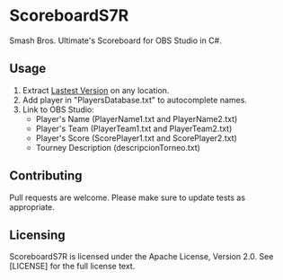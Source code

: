 # ScoreboardS7R

Smash Bros. Ultimate's Scoreboard for OBS Studio in C#.

## Usage

1. Extract [Lastest Version](https://github.com/juanfuentes95/Scoreboards7r/releases/latest) on any location.
1. Add player in "PlayersDatabase.txt" to autocomplete names.
2. Link to OBS Studio:
	- Player's Name (PlayerName1.txt and PlayerName2.txt)
	- Player's Team (PlayerTeam1.txt and PlayerTeam2.txt)
	- Player's Score (ScorePlayer1.txt and ScorePlayer2.txt)
	- Tourney Description (descripcionTorneo.txt)

## Contributing

Pull requests are welcome. Please make sure to update tests as appropriate.

## Licensing

ScoreboardS7R is licensed under the Apache License, Version 2.0. See [LICENSE] for the full license text.